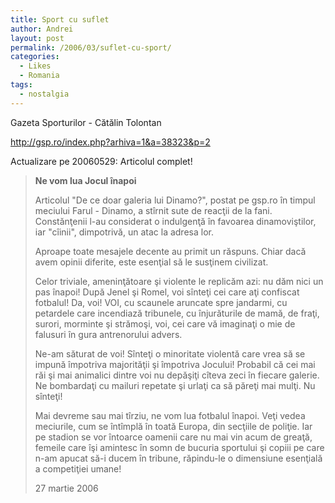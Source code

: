 ```yaml
---
title: Sport cu suflet
author: Andrei
layout: post
permalink: /2006/03/suflet-cu-sport/
categories:
  - Likes
  - Romania
tags:
  - nostalgia
---
```

Gazeta Sporturilor - Cătălin Tolontan

<a href="http://gsp.ro/index.php?arhiva=1&a=38323&p=2" target="_blank">http://gsp.ro/index.php?arhiva=1&a=38323&p=2</a>

Actualizare pe 20060529: Articolul complet!

> **Ne vom lua Jocul înapoi**
> 
> Articolul "De ce doar galeria lui Dinamo?", postat pe gsp.ro în timpul meciului Farul - Dinamo, a stîrnit sute de reacţii de la fani. Constănţenii l-au considerat o indulgenţă în favoarea dinamoviştilor, iar "cîinii", dimpotrivă, un atac la adresa lor.
> 
> Aproape toate mesajele decente au primit un răspuns. Chiar dacă avem opinii diferite, este esenţial să le susţinem civilizat.
> 
> Celor triviale, ameninţătoare şi violente le replicăm azi: nu dăm nici un pas înapoi! După Jenel şi Romel, voi sînteţi cei care aţi confiscat fotbalul! Da, voi! VOI, cu scaunele aruncate spre jandarmi, cu petardele care incendiază tribunele, cu înjurăturile de mamă, de fraţi, surori, morminte şi strămoşi, voi, cei care vă imaginaţi o mie de falusuri în gura antrenorului advers.
> 
> Ne-am săturat de voi! Sînteţi o minoritate violentă care vrea să se impună împotriva majorităţii şi împotriva Jocului! Probabil că cei mai răi şi mai animalici dintre voi nu depăşiţi cîteva zeci în fiecare galerie. Ne bombardaţi cu mailuri repetate şi urlaţi ca să păreţi mai mulţi. Nu sînteţi!
> 
> Mai devreme sau mai tîrziu, ne vom lua fotbalul înapoi. Veţi vedea meciurile, cum se întîmplă în toată Europa, din secţiile de poliţie. Iar pe stadion se vor întoarce oamenii care nu mai vin acum de greaţă, femeile care îşi amintesc în somn de bucuria sportului şi copiii pe care n-am apucat să-i ducem în tribune, răpindu-le o dimensiune esenţială a competiţiei umane!
> 
> 27 martie 2006